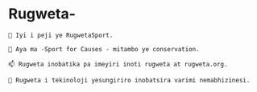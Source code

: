 # Rugweta-

    🔭 Iyi i peji ye RugwetaSport.

    🌱 Aya ma -Sport for Causes - mitambo ye conservation.

    📫 Rugweta inobatika pa imeyiri inoti rugweta at rugweta.org.

    🌱 Rugweta i tekinoloji yesungiriro inobatsira varimi nemabhizinesi.
